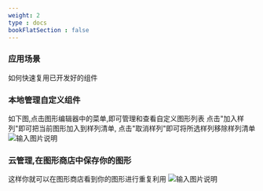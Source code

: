 ```yaml
---
weight: 2
type : docs
bookFlatSection : false
---
```

### 应用场景
如何快速复用已开发好的组件

### 本地管理自定义组件
如下图,点击图形编辑器中的菜单,即可管理和查看自定义图形列表
点击"加入样列"即可把当前图形加入到样列清单, 点击"取消样列"即可将所选样列移除样列清单
![输入图片说明](https://foruda.gitee.com/images/1660268106972088891/屏幕截图.png "屏幕截图.png")

### 云管理,在图形商店中保存你的图形
这样你就可以在图形商店看到你的图形进行重复利用
![输入图片说明](https://images.gitee.com/uploads/images/2021/0701/183846_748d993e_5500438.png "屏幕截图.png")